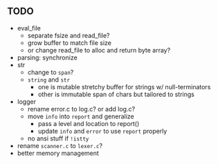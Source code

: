 ## TODO
- eval_file
    - separate fsize and read_file?
    - grow buffer to match file size
    - or change read_file to alloc and return byte array?
- parsing: synchronize
- str
    - change to `span`?
    - `string` and `str`
        - one is mutable stretchy buffer for strings w/ null-terminators
        - other is immutable span of chars but tailored to strings
- logger
    - rename error.c to log.c? or add log.c?
    - move `info` into `report` and generalize
        - pass a level and location to report()
        - update `info` and `error` to use `report` properly
    - no ansi stuff if `!istty`
- rename `scanner.c` to `lexer.c`?
- better memory management
